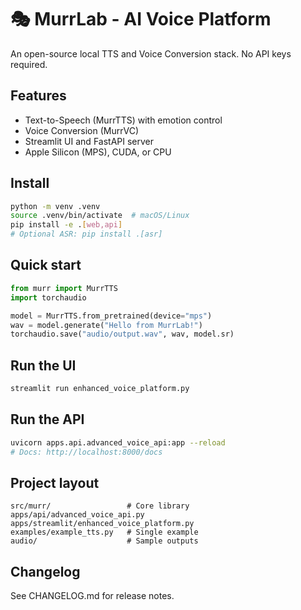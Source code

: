 # 🎭 MurrLab - AI Voice Platform

An open-source local TTS and Voice Conversion stack. No API keys required.

## Features
- Text-to-Speech (MurrTTS) with emotion control
- Voice Conversion (MurrVC)
- Streamlit UI and FastAPI server
- Apple Silicon (MPS), CUDA, or CPU

## Install
```bash
python -m venv .venv
source .venv/bin/activate  # macOS/Linux
pip install -e .[web,api]
# Optional ASR: pip install .[asr]
```

## Quick start
```python
from murr import MurrTTS
import torchaudio

model = MurrTTS.from_pretrained(device="mps")
wav = model.generate("Hello from MurrLab!")
torchaudio.save("audio/output.wav", wav, model.sr)
```

## Run the UI
```bash
streamlit run enhanced_voice_platform.py
```

## Run the API
```bash
uvicorn apps.api.advanced_voice_api:app --reload
# Docs: http://localhost:8000/docs
```

## Project layout
```
src/murr/                 # Core library
apps/api/advanced_voice_api.py
apps/streamlit/enhanced_voice_platform.py
examples/example_tts.py   # Single example
audio/                    # Sample outputs
```

## Changelog
See CHANGELOG.md for release notes.
